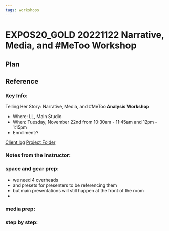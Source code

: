 ```yaml
---
tags: workshops
---
```


# EXPOS20_GOLD 20221122 Narrative, Media, and #MeToo Workshop

## Plan 

## Reference

### Key Info: 
Telling Her Story: Narrative, Media, and #MeToo **Analysis Workshop**
* Where: LL, Main Studio
* When: Tuesday, November 22nd from 10:30am - 11:45am and 12pm - 1:15pm
* Enrollment:? 


[Client log](https://docs.google.com/document/d/1xh8VD1v81Ujbu_n3urZx4RfjIzlZqkt-nNT31rpsWg4/edit#heading=h.pee1dgzrcap)
[Project Folder](https://drive.google.com/drive/folders/1Og7Rj-bJDK1wP2DgwTdGeg1ESYmYoB3_)

### Notes from the Instructor:




### space and gear prep:

- we need 4 overheads
- and presets for presenters to be referencing them
- but main presentations will still happen at the front of the room
- 

### media prep:

### step by step: